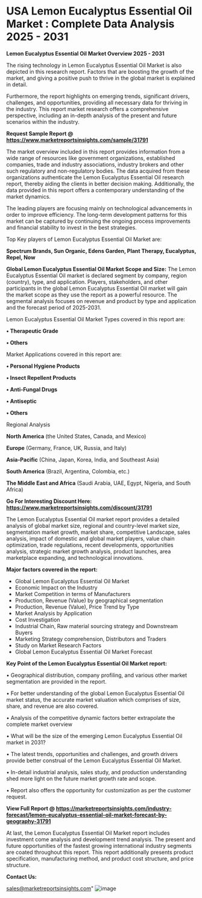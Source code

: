  # USA Lemon Eucalyptus Essential Oil Market : Complete Data Analysis 2025 - 2031

<Strong> Lemon Eucalyptus Essential Oil Market Overview 2025 - 2031</strong>

The rising technology in Lemon Eucalyptus Essential Oil Market is also depicted in this research report. Factors that are boosting the growth of the market, and giving a positive push to thrive in the global market is explained in detail.

Furthermore, the report highlights on emerging trends, significant drivers, challenges, and opportunities, providing all necessary data for thriving in the industry. This report market research offers a comprehensive perspective, including an in-depth analysis of the present and future scenarios within the industry.

<strong>Request Sample Report @ <a href=https://www.marketreportsinsights.com/sample/31791>https://www.marketreportsinsights.com/sample/31791</a></strong>

The market overview included in this report provides information from a wide range of resources like government organizations, established companies, trade and industry associations, industry brokers and other such regulatory and non-regulatory bodies. The data acquired from these organizations authenticate the Lemon Eucalyptus Essential Oil research report, thereby aiding the clients in better decision making. Additionally, the data provided in this report offers a contemporary understanding of the market dynamics.

The leading players are focusing mainly on technological advancements in order to improve efficiency. The long-term development patterns for this market can be captured by continuing the ongoing process improvements and financial stability to invest in the best strategies.

Top Key players of Lemon Eucalyptus Essential Oil Market are:

<strong>Spectrum Brands, Sun Organic, Edens Garden, Plant Therapy, Eucalyptus, Repel, Now</strong>

<strong><b>Global Lemon Eucalyptus Essential Oil Market Scope and Size:</b></strong>
The Lemon Eucalyptus Essential Oil market is declared segment by company, region (country), type, and application. Players, stakeholders, and other participants in the global Lemon Eucalyptus Essential Oil market will gain the market scope as they use the report as a powerful resource. The segmental analysis focuses on revenue and product by type and application and the forecast period of 2025-2031.

Lemon Eucalyptus Essential Oil Market Types covered in this report are:

<strong>• Therapeutic Grade

• Others</strong>

Market Applications covered in this report are:

<strong>• Personal Hygiene Products

• Insect Repellent Products

• Anti-Fungal Drugs

• Antiseptic

• Others</strong> 

Regional Analysis

<strong>North America</strong> (the United States, Canada, and Mexico)

<strong>Europe</strong> (Germany, France, UK, Russia, and Italy)

<strong>Asia-Pacific</strong> (China, Japan, Korea, India, and Southeast Asia)

<strong>South America</strong> (Brazil, Argentina, Colombia, etc.)

<strong>The Middle East and Africa</strong> (Saudi Arabia, UAE, Egypt, Nigeria, and South Africa)

<strong>Go For Interesting Discount Here: <a href=https://www.marketreportsinsights.com/discount/31791>https://www.marketreportsinsights.com/discount/31791</a></strong>

The Lemon Eucalyptus Essential Oil market report provides a detailed analysis of global market size, regional and country-level market size, segmentation market growth, market share, competitive Landscape, sales analysis, impact of domestic and global market players, value chain optimization, trade regulations, recent developments, opportunities analysis, strategic market growth analysis, product launches, area marketplace expanding, and technological innovations.

<strong><b>Major factors covered in the report:</b></strong>
<ul>
  <li>Global Lemon Eucalyptus Essential Oil Market </li>
  <li>Economic Impact on the Industry</li>
  <li>Market Competition in terms of Manufacturers</li>
  <li>Production, Revenue (Value) by geographical segmentation</li>
  <li>Production, Revenue (Value), Price Trend by Type</li>
  <li>Market Analysis by Application</li>
  <li>Cost Investigation</li>
  <li>Industrial Chain, Raw material sourcing strategy and Downstream Buyers</li>
  <li>Marketing Strategy comprehension, Distributors and Traders</li>
  <li>Study on Market Research Factors</li>
  <li>Global Lemon Eucalyptus Essential Oil Market Forecast</li>
</ul>

<strong><b>Key Point of the Lemon Eucalyptus Essential Oil Market report:</b></strong>

• Geographical distribution, company profiling, and various other market segmentation are provided in the report.

• For better understanding of the global Lemon Eucalyptus Essential Oil market status, the accurate market valuation which comprises of size, share, and revenue are also covered.

• Analysis of the competitive dynamic factors better extrapolate the complete market overview

• What will be the size of the emerging Lemon Eucalyptus Essential Oil market in 2031?

• The latest trends, opportunities and challenges, and growth drivers provide better construal of the Lemon Eucalyptus Essential Oil Market.

• In-detail industrial analysis, sales study, and production understanding shed more light on the future market growth rate and scope.

• Report also offers the opportunity for customization as per the customer request.

<strong><b>View Full Report @ <a href=https://marketreportsinsights.com/industry-forecast/lemon-eucalyptus-essential-oil-market-forecast-by-geography-31791>https://marketreportsinsights.com/industry-forecast/lemon-eucalyptus-essential-oil-market-forecast-by-geography-31791</a></b></strong>


At last, the Lemon Eucalyptus Essential Oil Market report includes investment come analysis and development trend analysis. The present and future opportunities of the fastest growing international industry segments are coated throughout this report. This report additionally presents product specification, manufacturing method, and product cost structure, and price structure.

<strong>Contact Us:</strong>

sales@marketreportsinsights.com"
![image](https://github.com/user-attachments/assets/72ac68c0-a6e0-4b60-9796-d779bc60d0d3)
